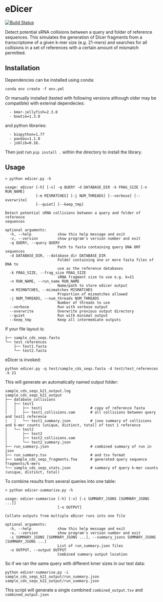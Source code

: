 eDicer
=======

[![Build Status](https://travis-ci.org/fmaguire/eDicer.svg)](https://travis-ci.org/fmaguire/eDicer)

Detect potential sRNA collisions between a query and folder of reference sequences. This simulates the generation of Dicer fragments from a transcriptome of a given k-mer size (e.g. 21-mers) and searches for all collisions in a set of references with a certain amount of mismatch permitted.

Installation
------------

Dependencies can be installed using conda:

`conda env create -f env.yml`

Or manually installed (tested with following versions although older may be compatible) with external dependecies:

```
  - kmer-jellyfish=2.3.0
  - bowtie=1.3.0
```

and python libraries:
```
  - biopython=1.77
  - pandas=1.1.0
  - joblib=0.16.
```

Then just run `pip install .` within the directory to install the library.

Usage
-------

```
> python edicer.py -h

usage: eDicer [-h] [-v] -q QUERY -d DATABASE_DIR -k FRAG_SIZE [-n RUN_NAME]
              [-m MISMATCHES] [-j NUM_THREADS] [--verbose] [--overwrite]
              [--quiet] [--keep_tmp]

Detect potential sRNA collisions between a query and folder of reference
sequences

optional arguments:
  -h, --help            show this help message and exit
  -v, --version         show program's version number and exit
  -q QUERY, --query QUERY
                        Path to fasta containing query DNA ORF sequences
  -d DATABASE_DIR, --database_dir DATABASE_DIR
                        Folder containing one or more fasta files of DNA to
                        use as the reference databases
  -k FRAG_SIZE, --frag_size FRAG_SIZE
                        sRNA fragment size to use e.g. k=21
  -n RUN_NAME, --run_name RUN_NAME
                        Name/path to store edicer output
  -m MISMATCHES, --mismatches MISMATCHES
                        Proportion of mismatches allowed
  -j NUM_THREADS, --num_threads NUM_THREADS
                        Number of threads to use
  --verbose             Run with verbose output
  --overwrite           Overwrite previous output directory
  --quiet               Run with minimal output
  --keep_tmp            Keep all intermediate outputs
```

If your file layout is:

```
├── sample_cds_seqs.fasta
└── test_references
    ├── test1.fasta
    └── test2.fasta
```

eDicer is invoked:

```python edicer.py -q test/sample_cds_seqs.fasta -d test/test_references -k 21```

This will generate an automatically named output folder:

```
sample_cds_seqs_k21_output.log
sample_cds_seqs_k21_output
├── database_collisions
│   ├── test1
│   │   ├── test1                      # copy of reference fasta
│   │   ├── test1_collisions.sam       # all collisions between query and test1 reference
│   │   └── test1_summary.json         # json summary of collisions and k-mer counts (unique, distinct, total) of test 1 reference
│   └── test2                          
│       ├── test2
│       ├── test2_collisions.sam
│       └── test2_summary.json
├── run_summary.json                   # combined summary of run in json
├── run_summary.tsv                    # and tsv format
├── sample_cds_seqs_fragments.fna      # generated query sequence fragments/k-mers
└── sample_cds_seqs_stats.json         # summary of query k-mer counts (unique, distinct, total)
```


To combine results from several queries into one table:

```
> python edicer-summarise.py -h                                                                                                                                                                                                                                            

usage: edicer-summarise [-h] [-v] [-i SUMMARY_JSONS [SUMMARY_JSONS ...]]
                        [-o OUTPUT]

Collate outputs from multiple eDicer runs into one file

optional arguments:
  -h, --help            show this help message and exit
  -v, --version         show program's version number and exit
  -i SUMMARY_JSONS [SUMMARY_JSONS ...], --summary_jsons SUMMARY_JSONS [SUMMARY_JSONS ...]
                        List of run_summary.json files
  -o OUTPUT, --output OUTPUT
                        Combined summary output location
```

So if we ran the same query with different kmer sizes in our test data:

```python edicer-summarise.py -i sample_cds_seqs_k21_output/run_summary.json sample_cds_seqs_k22_output/run_summary.json```

This script will generate a single combined `combined_output.tsv` and `combined_output.json`

